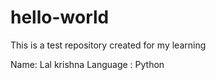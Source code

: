 # hello-world
This is a test repository created for my learning


Name: Lal krishna
Language : Python

